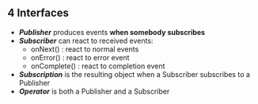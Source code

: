 ## 4 Interfaces

* **_Publisher_** produces events **when somebody subscribes**
* **_Subscriber_** can react to received events:
    * onNext() : react to normal events
    * onError() : react to error event
    * onComplete() : react to completion event
* **_Subscription_** is the resulting object when a Subscriber subscribes to a Publisher
* **_Operator_** is both a Publisher and a Subscriber